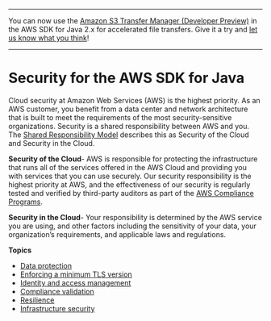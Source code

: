 --------

You can now use the [Amazon S3 Transfer Manager \(Developer Preview\)](https://bit.ly/2WQebiP) in the AWS SDK for Java 2\.x for accelerated file transfers\. Give it a try and [let us know what you think](https://bit.ly/3zT1YYM)\!

--------

# Security for the AWS SDK for Java<a name="security"></a>

Cloud security at Amazon Web Services \(AWS\) is the highest priority\. As an AWS customer, you benefit from a data center and network architecture that is built to meet the requirements of the most security\-sensitive organizations\. Security is a shared responsibility between AWS and you\. The [Shared Responsibility Model](http://aws.amazon.com/compliance/shared-responsibility-model/) describes this as Security of the Cloud and Security in the Cloud\.

 **Security of the Cloud**\- AWS is responsible for protecting the infrastructure that runs all of the services offered in the AWS Cloud and providing you with services that you can use securely\. Our security responsibility is the highest priority at AWS, and the effectiveness of our security is regularly tested and verified by third\-party auditors as part of the [AWS Compliance Programs](http://aws.amazon.com/compliance/programs/)\.

 **Security in the Cloud**\- Your responsibility is determined by the AWS service you are using, and other factors including the sensitivity of your data, your organization’s requirements, and applicable laws and regulations\.

**Topics**
+ [Data protection](security-data-protection.md)
+ [Enforcing a minimum TLS version](security-java-tls.md)
+ [Identity and access management](security-iam.md)
+ [Compliance validation](security-compliance-validation.md)
+ [Resilience](security-resilience.md)
+ [Infrastructure security](security-infrastructure.md)